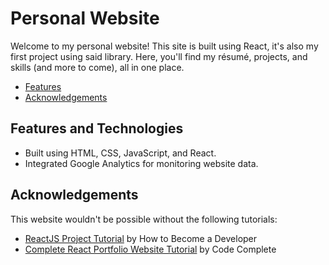 # Personal Website

Welcome to my personal website! This site is built using React, it's also my first project using said library. Here, you'll find my résumé, projects, and skills (and more to come), all in one place.

- [Features](#features)
- [Acknowledgements](#acknowledgements)

## Features and Technologies
- Built using HTML, CSS, JavaScript, and React.
- Integrated Google Analytics for monitoring website data.

## Acknowledgements
This website wouldn't be possible without the following tutorials:
- [ReactJS Project Tutorial](https://www.youtube.com/watch?v=ZpIel9cv4Jk&t=1097s&pp=ygUccmVhY3QgcG9ydGZvbGlvIGZyb20gc2NyYXRjaA%3D%3D) by How to Become a Developer
- [Complete React Portfolio Website Tutorial](https://www.youtube.com/watch?v=YQCDUJ6hhNY&t=218s&pp=ygUccmVhY3QgcG9ydGZvbGlvIGZyb20gc2NyYXRjaA%3D%3D) by Code Complete